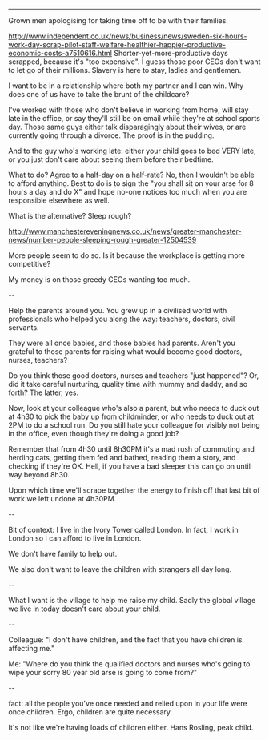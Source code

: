 ---


Grown men apologising for taking time off to be with their families.

http://www.independent.co.uk/news/business/news/sweden-six-hours-work-day-scrap-pilot-staff-welfare-healthier-happier-productive-economic-costs-a7510616.html
Shorter-yet-more-productive days scrapped, because it's "too expensive". I guess those poor CEOs don't want to let go of their millions. Slavery is here to stay, ladies and gentlemen.

I want to be in a relationship where both my partner and I can win. Why does one of us have to take the brunt of the childcare?

I've worked with those who don't believe in working from home, will stay late in the office, or say they'll still be on email while they're at school sports day. Those same guys either talk disparagingly about their wives, or are currently going through a divorce. The proof is in the pudding.

And to the guy who's working late: either your child goes to bed VERY late, or you just don't care about seeing them before their bedtime. 

What to do? Agree to a half-day on a half-rate? No, then I wouldn't be able to afford anything. Best to do is to sign the "you shall sit on your arse for 8 hours a day and do X" and hope no-one notices too much when you are responsible elsewhere as well.

What is the alternative? Sleep rough? 

http://www.manchestereveningnews.co.uk/news/greater-manchester-news/number-people-sleeping-rough-greater-12504539

More people seem to do so. Is it because the workplace is getting more competitive?

My money is on those greedy CEOs wanting too much.


--

Help the parents around you.
You grew up in a civilised world with professionals who helped you along the way: teachers, doctors, civil servants.

They were all once babies, and those babies had parents. Aren't you grateful to those parents for raising what would become good doctors, nurses, teachers?

Do you think those good doctors, nurses and teachers "just happened"? Or, did it take careful nurturing, quality time with mummy and daddy, and so forth? The latter, yes.

Now, look at your colleague who's also a parent, but who needs to duck out at 4h30 to pick the baby up from childminder, or who needs to duck out at 2PM to do a school run. Do you still hate your colleague for visibly not being in the office, even though they're doing a good job?

Remember that from 4h30 until 8h30PM it's a mad rush of commuting and herding cats, getting them fed and bathed, reading them a story, and checking if they're OK. Hell, if you have a bad sleeper this can go on until way beyond 8h30.

Upon which time we'll scrape together the energy to finish off that last bit of work we left undone at 4h30PM.

--

Bit of context: I live in the Ivory Tower called London. In fact, I work in London so I can afford to live in London.

We don't have family to help out.

We also don't want to leave the children with strangers all day long.

-- 

What I want is the village to help me raise my child.
Sadly the global village we live in today doesn't care about your child.

--

Colleague: "I don't have children, and the fact that you have children is affecting me."

Me: "Where do you think the qualified doctors and nurses who's going to wipe your sorry 80 year old arse is going to come from?"

--

fact: all the people you've once needed and relied upon in your life were once children. Ergo, children are quite necessary. 

It's not like we're having loads of children either. Hans Rosling, peak child.
